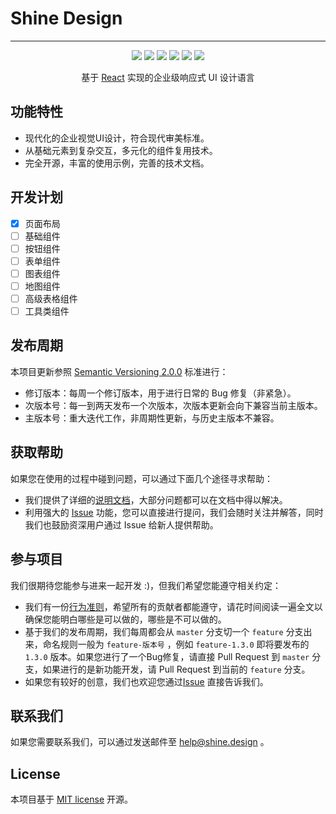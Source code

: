 <p align="center">
<h1>Shine Design</h1>
</p>

------
<div align="center">

![](https://img.shields.io/badge/node-%3E%3D9.0.0-brightgreen.svg) ![](https://img.shields.io/badge/npm-%3E%3D6.1.0-brightgreen.svg) ![](https://img.shields.io/appveyor/ci/gruntjs/grunt.svg)  ![](https://img.shields.io/badge/stable-v0.0.1-blue.svg) ![](https://img.shields.io/badge/beta-v0.0.1-blue.svg) ![](https://img.shields.io/npm/l/express.svg)

</div>
<div align="center">

基于 [React](http://facebook.github.io/react/) 实现的企业级响应式 UI 设计语言


</div>

## 功能特性
* 现代化的企业视觉UI设计，符合现代审美标准。
* 从基础元素到复杂交互，多元化的组件复用技术。
* 完全开源，丰富的使用示例，完善的技术文档。

## 开发计划
- [x] 页面布局
- [ ] 基础组件
- [ ] 按钮组件
- [ ] 表单组件
- [ ] 图表组件
- [ ] 地图组件
- [ ] 高级表格组件
- [ ] 工具类组件

## 发布周期
本项目更新参照 [Semantic Versioning 2.0.0](https://semver.org/) 标准进行：
- 修订版本：每周一个修订版本，用于进行日常的 Bug 修复（非紧急）。
- 次版本号：每一到两天发布一个次版本，次版本更新会向下兼容当前主版本。
- 主版本号：重大迭代工作，非周期性更新，与历史主版本不兼容。

## 获取帮助
如果您在使用的过程中碰到问题，可以通过下面几个途径寻求帮助：
* 我们提供了详细的[说明文档](https://doc.shine.design)，大部分问题都可以在文档中得以解决。
* 利用强大的 [Issue](https://github.com/qulongjun/Shine-Design/issues) 功能，您可以直接进行提问，我们会随时关注并解答，同时我们也鼓励资深用户通过 Issue 给新人提供帮助。

## 参与项目
我们很期待您能参与进来一起开发 :)，但我们希望您能遵守相关约定：
* 我们有一份[行为准则](./CODE_OF_CONDUCT.md)，希望所有的贡献者都能遵守，请花时间阅读一遍全文以确保您能明白哪些是可以做的，哪些是不可以做的。
* 基于我们的发布周期，我们每周都会从 `master` 分支切一个 `feature` 分支出来，命名规则一般为 `feature-版本号` ，例如 `feature-1.3.0` 即将要发布的 `1.3.0` 版本。如果您进行了一个Bug修复，请直接 Pull Request 到 `master` 分支，如果进行的是新功能开发，请 Pull Request 到当前的 `feature` 分支。
* 如果您有较好的创意，我们也欢迎您通过[Issue](https://github.com/qulongjun/Omega-UI/issues) 直接告诉我们。

## 联系我们
如果您需要联系我们，可以通过发送邮件至 [help@shine.design](mailto:help@shine.design) 。

## License
本项目基于 [MIT license](./LICENSE) 开源。
